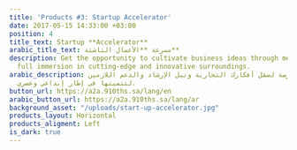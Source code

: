 ```yaml
---
title: 'Products #3: Startup Accelerator'
date: 2017-05-15 14:33:00 +03:00
position: 4
title_text: Startup **Accelerator**
arabic_title_text: مسرعة **الأعمال الناشئة**
description: Get the opportunity to cultivate business ideas through mentorship and
  full immersion in cutting-edge and innovative surroundings.
arabic_description: احصل على فرصة لصقل أفكارك التجارية ونيل الإرشاد والدعم اللازمين
  لتنميتها في إطار إبداعي وعصري.
button_url: https://a2a.910ths.sa/lang/en
arabic_button_url: https://a2a.910ths.sa/lang/ar
background_asset: "/uploads/start-up-accelerator.jpg"
products_layout: Horizontal
products_aligment: Left
is_dark: true
---
```


